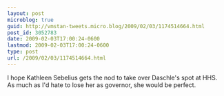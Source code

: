 ```yaml
---
layout: post
microblog: true
guid: http://vmstan-tweets.micro.blog/2009/02/03/1174514664.html
post_id: 3052783
date: 2009-02-03T17:00:24-0600
lastmod: 2009-02-03T17:00:24-0600
type: post
url: /2009/02/03/1174514664.html
---
```

I hope Kathleen Sebelius gets the nod to take over Daschle's spot at HHS. As much as I'd hate to lose her as governor, she would be perfect.
